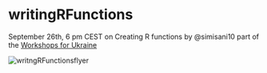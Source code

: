 # writingRFunctions

September 26th, 6 pm CEST on Creating R functions by @simisani10 part of the [Workshops for Ukraine](https://sites.google.com/view/dariia-mykhailyshyna/main/r-workshops-for-ukraine)


![writngRFunctionsflyer](https://github.com/user-attachments/assets/56e6aecb-3570-4bfa-9768-c361e6447452)
